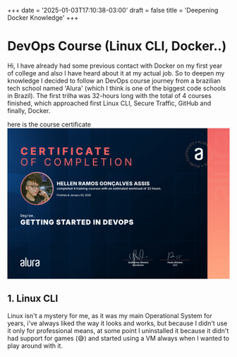 +++
date = '2025-01-03T17:10:38-03:00'
draft = false
title = 'Deepening Docker Knowledge'
+++

# DevOps Course (Linux CLI, Docker..)

Hi, I have already had some previous contact with Docker on my first year of college and also I have heard about it at my actual job. So to deepen my knowledge I decided to follow an DevOps course journey from a brazilian tech school named 'Alura' (which I think is one of the biggest code schools in Brazil). The first trilha was 32-hours long with the total of 4 courses finished, which approached first Linux CLI, Secure Traffic, GitHub and finally, Docker.

here is the course certificate ![](/static/start-devops-certificate.png)

## 1. Linux CLI

Linux isn't a mystery for me, as it was my main Operational System for years, i've always liked the way it looks and works, but because I didn't use it only for professional means, at some point I uninstalled it because it didn't had support for games (😅) and started using a VM always when I wanted to play around with it. 




